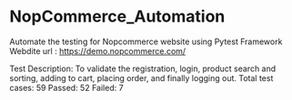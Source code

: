 # NopCommerce_Automation
Automate the testing for Nopcommerce website using Pytest Framework
Webdite url : https://demo.nopcommerce.com/

Test Description:  To validate the registration, login, product search and sorting, adding to cart, placing order, and finally logging out.
Total test cases: 59
Passed: 52
Failed: 7
